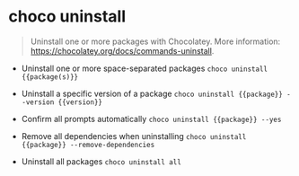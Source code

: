 # choco uninstall
> Uninstall one or more packages with Chocolatey.
> More information: <https://chocolatey.org/docs/commands-uninstall>.

- Uninstall one or more space-separated packages
`choco uninstall {{package(s)}}`

- Uninstall a specific version of a package
`choco uninstall {{package}} --version {{version}}`

- Confirm all prompts automatically
`choco uninstall {{package}} --yes`

- Remove all dependencies when uninstalling
`choco uninstall {{package}} --remove-dependencies`

- Uninstall all packages
`choco uninstall all`
